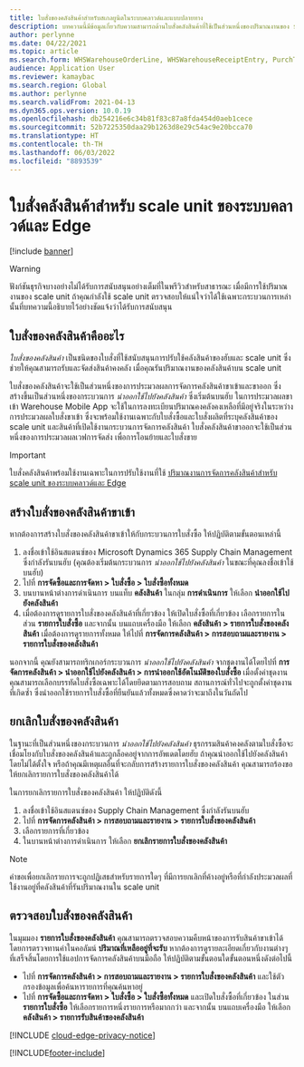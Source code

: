 ```yaml
---
title: ใบสั่งของคลังสินค้าสำหรับสเกลยูนิตในระบบคลาวด์และแบบปลายทาง
description: บทความนี้มีข้อมูลเกี่ยวกับความสามารถด้านใบสั่งคลังสินค้าที่ใช้เป็นส่วนหนึ่งของปริมาณงานของ scale unit ของคลังสินค้า
author: perlynne
ms.date: 04/22/2021
ms.topic: article
ms.search.form: WHSWarehouseOrderLine, WHSWarehouseReceiptEntry, PurchTable
audience: Application User
ms.reviewer: kamaybac
ms.search.region: Global
ms.author: perlynne
ms.search.validFrom: 2021-04-13
ms.dyn365.ops.version: 10.0.19
ms.openlocfilehash: db254216e6c34b81f83c87a8fda454d0aeb1cece
ms.sourcegitcommit: 52b7225350daa29b1263d8e29c54ac9e20bcca70
ms.translationtype: HT
ms.contentlocale: th-TH
ms.lasthandoff: 06/03/2022
ms.locfileid: "8893539"
---
```

# <a name="warehouse-orders-for-cloud-and-edge-scale-units"></a>ใบสั่งคลังสินค้าสำหรับ scale unit ของระบบคลาวด์และ Edge

[!include [banner](../includes/banner.md)]

> [!WARNING]
> ฟังก์ชันธุรกิจบางอย่างไม่ได้รับการสนับสนุนอย่างเต็มที่ในพรีวิวสำหรับสาธารณะ เมื่อมีการใช้ปริมาณงานของ scale unit ถ้าคุณกำลังใช้ scale unit ตรวจสอบให้แน่ใจว่าได้ใช้เฉพาะกระบวนการเหล่านั้นที่บทความนี้อธิบายไว้อย่างชัดแจ้งว่าได้รับการสนับสนุน

## <a name="what-are-warehouse-orders"></a>ใบสั่งของคลังสินค้าคืออะไร

*ใบสั่งของคลังสินค้า* เป็นชนิดของใบสั่งที่ใช้สนับสนุนการปรับใช้คลังสินค้าของฮับและ scale unit ซึ่งช่วยให้คุณสามารถรับและจัดส่งสินค้าคงคลัง เมื่อคุณรันปริมาณงานของคลังสินค้าบน scale unit

ใบสั่งของคลังสินค้าจะใช้เป็นส่วนหนึ่งของการประมวลผลการจัดการคลังสินค้าขาเข้าและขาออก ซึ่งสร้างขึ้นเป็นส่วนหนึ่งของกระบวนการ *นำออกใช้ไปยังคลังสินค้า* ซึ่งเริ่มต้นบนฮับ
ในการประมวลผลขาเข้า Warehouse Mobile App จะใช้ในการลงทะเบียนปริมาณคงคลังคงเหลือที่มีอยู่จริงในระหว่างการประมวลผลใบสั่งขาเข้า ซึ่งจะพร้อมใช้งานเฉพาะกับใบสั่งซื้อและใบสั่งผลิตที่ระบุคลังสินค้าของ scale unit และสินค้าที่เปิดใช้งานกระบวนการจัดการคลังสินค้า
ใบสั่งคลังสินค้าขาออกจะใช้เป็นส่วนหนึ่งของการประมวลผลเวฟการจัดส่ง เพื่อการโอนย้ายและใบสั่งขาย

> [!IMPORTANT]
> ใบสั่งคลังสินค้าพร้อมใช้งานเฉพาะในการปรับใช้งานที่ใช้ [ปริมาณงานการจัดการคลังสินค้าสำหรับ scale unit ของระบบคลาวด์และ Edge](cloud-edge-workload-warehousing.md)

## <a name="create-an-inbound-warehouse-order"></a>สร้างใบสั่งของคลังสินค้าขาเข้า

หากต้องการสร้างใบสั่งของคลังสินค้าขาเข้าให้กับกระบวนการใบสั่งซื้อ ให้ปฏิบัติตามขั้นตอนเหล่านี้

1. ลงชื่อเข้าใช้อินสแตนซ์ของ Microsoft Dynamics 365 Supply Chain Management ซึ่งกำลังรันบนฮับ (คุณต้องเริ่มต้นกระบวนการ *นำออกใช้ไปยังคลังสินค้า* ในขณะที่คุณลงชื่อเข้าใช้บนฮับ)
1. ไปที่ **การจัดซื้อและการจัดหา \> ใบสั่งซื้อ \> ใบสั่งซื้อทั้งหมด**
1. บนบานหน้าต่างการดำเนินการ บนแท็บ **คลังสินค้า** ในกลุ่ม **การดำเนินการ** ให้เลือก **นำออกใช้ไปยังคลังสินค้า**
1. เมื่อต้องการดูรายการใบสั่งของคลังสินค้าที่เกี่ยวข้อง ให้เปิดใบสั่งซื้อที่เกี่ยวข้อง เลือกรายการในส่วน **รายการใบสั่งซื้อ** และจากนั้น บนแถบเครื่องมือ ให้เลือก **คลังสินค้า \> รายการใบสั่งของคลังสินค้า** เมื่อต้องการดูรายการทั้งหมด ให้ไปที่ **การจัดการคลังสินค้า \> การสอบถามและรายงาน \> รายการใบสั่งของคลังสินค้า**

นอกจากนี้ คุณยังสามารถทริกเกอร์กระบวนการ *นำออกใช้ไปยังคลังสินค้า* จากชุดงานได้โดยไปที่ **การจัดการคลังสินค้า > นำออกใช้ไปยังคลังสินค้า > การนำออกใช้อัตโนมัติของใบสั่งซื้อ** เมื่อตั้งค่าชุดงาน คุณสามารถเลือกบรรทัดใบสั่งซื้อเฉพาะได้โดยยึดตามการสอบถาม สถานการณ์ทั่วไปจะถูกตั้งค่าชุดงานที่เกิดซ้ำ ซึ่งนำออกใช้รายการใบสั่งซื้อที่ยืนยันแล้วทั้งหมดซึ่งคาดว่าจะมาถึงในวันถัดไป

## <a name="cancel-a-warehouse-order"></a>ยกเลิกใบสั่งของคลังสินค้า

ในฐานะที่เป็นส่วนหนึ่งของกระบวนการ *นำออกใช้ไปยังคลังสินค้า* ธุรกรรมสินค้าคงคลังตามใบสั่งซื้อจะเชื่อมโยงกับใบสั่งของคลังสินค้าและถูกล็อคอยู่จากการอัพเดตโดยฮับ ถ้าคุณนำออกใช้ไปยังคลังสินค้าโดยไม่ได้ตั้งใจ หรือถ้าคุณมีเหตุผลอื่นที่จะกลับการสร้างรายการใบสั่งของคลังสินค้า คุณสามารถร้องขอให้ยกเลิกรายการใบสั่งของคลังสินค้าได้

ในการยกเลิกรายการใบสั่งของคลังสินค้า ให้ปฏิบัติดังนี้

1. ลงชื่อเข้าใช้อินสแตนซ์ของ Supply Chain Management ซึ่งกำลังรันบนฮับ
1. ไปที่ **การจัดการคลังสินค้า \> การสอบถามและรายงาน \> รายการใบสั่งของคลังสินค้า**
1. เลือกรายการที่เกี่ยวข้อง
1. ในบานหน้าต่างการดำเนินการ ให้เลือก **ยกเลิกรายการใบสั่งของคลังสินค้า**

> [!NOTE]
> คำขอเพื่อยกเลิกรายการจะถูกปฏิเสธสำหรับรายการใดๆ ที่มีการยกเลิกที่ค้างอยู่หรือที่กำลังประมวลผลที่ใช้งานอยู่ที่คลังสินค้าที่รันปริมาณงานใน scale unit

## <a name="monitor-a-warehouse-order"></a>ตรวจสอบใบสั่งของคลังสินค้า

ในมุมมอง **รายการใบสั่งของคลังสินค้า** คุณสามารถตรวจสอบความคืบหน้าของการรับสินค้าขาเข้าได้โดยการตรวจทานค่าในคอลัมน์ **ปริมาณที่เหลืออยู่ที่จะรับ** หากต้องการดูรายละเอียดเกี่ยวกับงานต่างๆ ที่เสร็จสิ้นโดยการใช้แอปการจัดการคลังสินค้าบนมือถือ ให้ปฏิบัติตามขั้นตอนใดขั้นตอนหนึ่งดังต่อไปนี้

- ไปที่ **การจัดการคลังสินค้า \> การสอบถามและรายงาน \> รายการใบสั่งของคลังสินค้า** และใช้ตัวกรองข้อมูลเพื่อค้นหารายการที่คุณค้นหาอยู่
- ไปที่ **การจัดซื้อและการจัดหา \> ใบสั่งซื้อ \> ใบสั่งซื้อทั้งหมด** และเปิดใบสั่งซื้อที่เกี่ยวข้อง ในส่วน **รายการใบสั่งซื้อ** ให้เลือกรายการหนึ่งรายการหรือมากกว่า และจากนั้น บนแถบเครื่องมือ ให้เลือก **คลังสินค้า \> รายการรับสินค้าของคลังสินค้า**

[!INCLUDE [cloud-edge-privacy-notice](../../includes/cloud-edge-privacy-notice.md)]


[!INCLUDE[footer-include](../../includes/footer-banner.md)]
